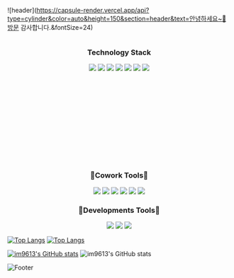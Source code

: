 
![header](https://capsule-render.vercel.app/api?type=cylinder&color=auto&height=150&section=header&text=안녕하세요~👋방문 감사합니다.&fontSize=24)
<!--
**im9613/im9613** is a ✨ _special_ ✨ repository because its `README.md` (this file) appears on your GitHub profile.

Here are some ideas to get you started:

- 🔭 I’m currently working on ...
- 🌱 I’m currently learning ...
- 👯 I’m looking to collaborate on ...
- 🤔 I’m looking for help with ...
- 💬 Ask me about ...
- 📫 How to reach me: ...
- 😄 Pronouns: ...
- ⚡ Fun fact: ...
-->

<div style="display: flex; justify-content: center; align-items: center;">
  <h3>Technology Stack</h3>
</div>
  <div align="center" style="margin-bottom: 200px;">
    <img src="https://img.shields.io/badge/css3-1572B6?style=flat-square&logo=css3&logoColor=white">
    <img src="https://img.shields.io/badge/javascript-F7DF1E?style=flat-square&logo=javascript&logoColor=white">
    <img src="https://img.shields.io/badge/html5-E34F26?style=flat-square&logo=html5&logoColor=white">
    <img src="https://img.shields.io/badge/Spring-6DB33F?style=flat-square&logo=Spring&logoColor=white">
    <img src="https://img.shields.io/badge/SpringBoot-6DB33F?style=flat-square&logo=SpringBoot&logoColor=white">
    <img src="https://img.shields.io/badge/springsecurity-6DB33F?style=flat-square&logo=springsecurity&logoColor=white">
    <img src="https://img.shields.io/badge/jquery-0769AD?style=flat-square&logo=jquery&logoColor=white">
  </div>

<div style="display: flex; justify-content: center; align-items: center;">
  <h3>🤝Cowork Tools🤝</h3>
</div>
  <div align="center">
    <img src="https://img.shields.io/badge/discord-5865F2?style=flat-square&logo=discord&logoColor=white">
    <img src="https://img.shields.io/badge/notion-000000?style=flat-square&logo=notion&logoColor=white">
    <img src="https://img.shields.io/badge/slack-4A154B?style=flat-square&logo=slack&logoColor=white">
    <img src="https://img.shields.io/badge/postman-FF6C37?style=flat-square&logo=postman&logoColor=white">
    <img src="https://img.shields.io/badge/webex-000000?style=flat-square&logo=webex&logoColor=white">
    <img src="https://img.shields.io/badge/figma-F24E1E?style=flat-square&logo=figma&logoColor=white">
  </div>
<div style="display: flex; justify-content: center; align-items: center;">
  <h3>🔨Developments Tools🔨</h3>
</div>
  <div align="center">
    <img src="https://img.shields.io/badge/eclipseide-2C2255?style=flat-square&logo=eclipseide&logoColor=white">
    <img src="https://img.shields.io/badge/github-181717?style=flat-square&logo=github&logoColor=white">
    <img src="https://img.shields.io/badge/VisualStudioCode-3B66BC?style=flat-square&logo=VisualStudioCode&logoColor=white">
  </div>
  
[![Top Langs](https://github-readme-stats.vercel.app/api/top-langs/?username=im9613)](https://github.com/im9613/github-readme-stats)
[![Top Langs](https://github-readme-stats.vercel.app/api/top-langs/?username=im9613&layout=compact)](https://github.com/im9613/github-readme-stats)

[![im9613's GitHub stats](https://github-readme-stats.vercel.app/api?username=im9613)](https://github.com/im9613/github-readme-stats)
![im9613's GitHub stats](https://github-readme-stats.vercel.app/api?username=im9613&show_icons=true&theme=dark)

















![Footer](https://capsule-render.vercel.app/api?type=waving&color=auto&height=200&section=footer)
